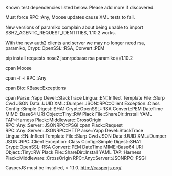 Known test dependencies listed below. Please add more if discovered.

Must force RPC::Any, Moose updates cause XML tests to fail.

New versions of paramiko complain about being unable to import SSH2_AGENTC_REQUEST_IDENTITIES, 1.10.2 works.

With the new auth2 clients and server we may no longer need rsa, paramiko, Crypt::OpenSSL::RSA, Convert::PEM

pip install requests nose2 jsonrpcbase rsa paramiko==1.10.2

cpan Moose

cpan -f -i RPC::Any

cpan Bio::KBase::Exceptions

cpan Parse::Yapp Devel::StackTrace Lingua::EN::Inflect Template File::Slurp Cwd JSON Data::UUID XML::Dumper JSON::RPC::Client Exception::Class Config::Simple Digest::SHA1 Crypt::OpenSSL::RSA Convert::PEM DateTime MIME::Base64 URI Object::Tiny::RW Plack File::ShareDir::Install YAML TAP::Harness Plack::Middleware::CrossOrigin RPC::Any::Server::JSONRPC::PSGI
cpan Plack::Request RPC::Any::Server::JSONRPC::HTTP arse::Yapp Devel::StackTrace Lingua::EN::Inflect Template File::Slurp Cwd JSON Data::UUID XML::Dumper JSON::RPC::Client Exception::Class Config::Simple Digest::SHA1 Crypt::OpenSSL::RSA Convert::PEM DateTime MIME::Base64 URI Object::Tiny::RW Plack File::ShareDir::Install YAML TAP::Harness Plack::Middleware::CrossOrigin RPC::Any::Server::JSONRPC::PSGI

CasperJS must be installed, > 1.1.0. http://casperjs.org/

